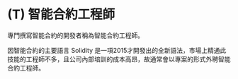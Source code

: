 # \(T\) 智能合約工程師

專門撰寫智能合約的開發者稱為智能合約工程師。

因智能合約的主要語言 Solidity 是一項2015才開發出的全新語法，市場上精通此技能的工程師不多，且公司內部培訓的成本高昂，故通常會以專案的形式外聘智能合約工程師。

